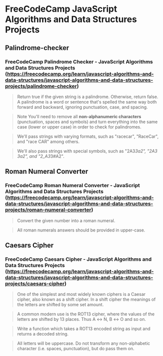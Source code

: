 # FreeCodeCamp JavaScript Algorithms and Data Structures Projects

## Palindrome-checker
### FreeCodeCamp Palindrome Checker - JavaScript Algorithms and Data Structures Projects (https://freecodecamp.org/learn/javascript-algorithms-and-data-structures/javascript-algorithms-and-data-structures-projects/palindrome-checker)

> Return true if the given string is a palindrome. Otherwise, return false.
A palindrome is a word or sentence that's spelled the same way both forward and backward, ignoring punctuation, case, and spacing.

> Note
> You'll need to remove all **non-alphanumeric characters** (punctuation, spaces and symbols) and turn everything into the same case (lower or upper case) in order to check for palindromes.

> We'll pass strings with varying formats, such as "racecar", "RaceCar", and "race CAR" among others.

> We'll also pass strings with special symbols, such as "2A3*3a2", "2A3 3a2", and "2_A3*3#A2".

## Roman Numeral Converter
### FreeCodeCamp Roman Numeral Converter - JavaScript Algorithms and Data Structures Projects (https://freecodecamp.org/learn/javascript-algorithms-and-data-structures/javascript-algorithms-and-data-structures-projects/roman-numeral-converter)

>Convert the given number into a roman numeral.

>All roman numerals answers should be provided in upper-case.


## Caesars Cipher
### FreeCodeCamp Caesars Cipher - JavaScript Algorithms and Data Structures Projects (https://freecodecamp.org/learn/javascript-algorithms-and-data-structures/javascript-algorithms-and-data-structures-projects/caesars-cipher)

> One of the simplest and most widely known ciphers is a Caesar cipher, also known as a shift cipher. In a shift cipher the meanings of the letters are shifted by some set amount.

> A common modern use is the ROT13 cipher, where the values of the letters are shifted by 13 places. Thus A ↔ N, B ↔ O and so on.

> Write a function which takes a ROT13 encoded string as input and returns a decoded string.

> All letters will be uppercase. Do not transform any non-alphabetic character (i.e. spaces, punctuation), but do pass them on.

